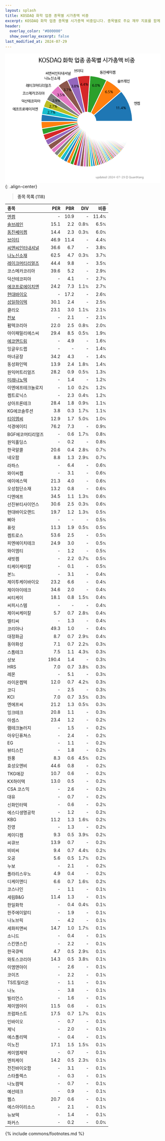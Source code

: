 ```yaml
---
layout: splash
title: KOSDAQ 화학 업종 종목별 시가총액 비중
excerpt: KOSDAQ 화학 업종 종목별 시가총액 비중입니다. 종목별로 주요 재무 지표를 함께 표시합니다.
header:
  overlay_color: "#800000"
  show_overlay_excerpt: false
last_modified_at: 2024-07-29
---
```



![KOSDAQ 화학 업종 종목별 시가총액 비중](/stats/sector/images/kosdaq_업종_화학_종목.png){: .align-center}


> **종목 목록 (118)**<a id="list"></a>

| **종목** | **PER** | **PBR** | **DIV** | **비중** |
| :------- | ------: | ------: | ------: | -------: |
| [엔켐](/348370/) | - | 10.9 | - | 11.4<small>%</small> |
| [솔브레인](/357780/) | 15.1 | 2.2 | 0.8<small>%</small> | 6.5<small>%</small> |
| [동진쎄미켐](/005290/) | 14.4 | 2.3 | 0.3<small>%</small> | 6.0<small>%</small> |
| [브이티](/018290/) | 46.9 | 11.4 | - | 4.4<small>%</small> |
| [씨앤씨인터내셔널](/352480/) | 36.6 | 6.7 | - | 3.8<small>%</small> |
| [나노신소재](/121600/) | 62.5 | 4.7 | 0.3<small>%</small> | 3.7<small>%</small> |
| [레이크머티리얼즈](/281740/) | 44.4 | 9.8 | - | 3.5<small>%</small> |
| 코스메카코리아 | 39.6 | 5.2 | - | 2.9<small>%</small> |
| 덕산테코피아 | - | 4.1 | - | 2.7<small>%</small> |
| [에코프로에이치엔](/383310/) | 24.2 | 7.3 | 1.1<small>%</small> | 2.7<small>%</small> |
| [현대바이오](/048410/) | - | 17.2 | - | 2.6<small>%</small> |
| [성일하이텍](/365340/) | 30.1 | 2.4 | - | 2.5<small>%</small> |
| 클리오 | 23.1 | 3.0 | 1.1<small>%</small> | 2.1<small>%</small> |
| [천보](/278280/) | - | 2.1 | - | 2.1<small>%</small> |
| 펌텍코리아 | 22.0 | 2.5 | 0.8<small>%</small> | 2.0<small>%</small> |
| 아이패밀리에스씨 | 29.4 | 8.5 | 0.5<small>%</small> | 1.9<small>%</small> |
| [에코앤드림](/101360/) | - | 4.9 | - | 1.6<small>%</small> |
| 잉글우드랩 | - | - | - | 1.4<small>%</small> |
| 마녀공장 | 34.2 | 4.3 | - | 1.4<small>%</small> |
| 동성화인텍 | 13.9 | 2.4 | 1.8<small>%</small> | 1.4<small>%</small> |
| 원익머트리얼즈 | 28.2 | 0.9 | 0.5<small>%</small> | 1.3<small>%</small> |
| [미래나노텍](/095500/) | - | 1.4 | - | 1.2<small>%</small> |
| 이엔에프테크놀로지 | - | 1.0 | 0.2<small>%</small> | 1.2<small>%</small> |
| 켐트로닉스 | - | 2.3 | 0.4<small>%</small> | 1.2<small>%</small> |
| 상아프론테크 | 28.4 | 1.8 | 0.9<small>%</small> | 1.1<small>%</small> |
| KG에코솔루션 | 3.8 | 0.3 | 1.7<small>%</small> | 1.1<small>%</small> |
| [티이엠씨](/425040/) | 12.9 | 1.7 | 5.0<small>%</small> | 1.0<small>%</small> |
| 석경에이티 | 76.2 | 7.3 | - | 0.9<small>%</small> |
| BGF에코머티리얼즈 | - | 0.6 | 1.7<small>%</small> | 0.8<small>%</small> |
| 원익홀딩스 | - | 0.2 | - | 0.8<small>%</small> |
| 한국알콜 | 20.6 | 0.4 | 2.8<small>%</small> | 0.7<small>%</small> |
| 네오팜 | 8.8 | 1.3 | 2.9<small>%</small> | 0.7<small>%</small> |
| 라파스 | - | 6.4 | - | 0.6<small>%</small> |
| 와이씨켐 | - | 3.1 | - | 0.6<small>%</small> |
| 에이에스텍 | 21.3 | 4.0 | - | 0.6<small>%</small> |
| 오성첨단소재 | 13.2 | 0.8 | - | 0.6<small>%</small> |
| 디엔에프 | 34.5 | 1.1 | 1.3<small>%</small> | 0.6<small>%</small> |
| 선진뷰티사이언스 | 30.6 | 2.5 | 0.3<small>%</small> | 0.6<small>%</small> |
| 현대바이오랜드 | 19.7 | 1.2 | 1.3<small>%</small> | 0.5<small>%</small> |
| 삐아 | - | - | - | 0.5<small>%</small> |
| 퓨릿 | 11.3 | 1.9 | 0.5<small>%</small> | 0.5<small>%</small> |
| 켐트로스 | 53.6 | 2.5 | - | 0.5<small>%</small> |
| 피엔에이치테크 | 24.9 | 3.0 | - | 0.5<small>%</small> |
| 와이엠티 | - | 1.2 | - | 0.5<small>%</small> |
| 새빗켐 | - | 2.2 | 0.7<small>%</small> | 0.5<small>%</small> |
| 티케이케미칼 | - | 0.1 | - | 0.5<small>%</small> |
| 본느 | - | 3.1 | - | 0.4<small>%</small> |
| 제이투케이바이오 | 23.2 | 6.6 | - | 0.4<small>%</small> |
| 제이아이테크 | 34.6 | 2.0 | - | 0.4<small>%</small> |
| 씨티케이 | 18.1 | 0.8 | 1.5<small>%</small> | 0.4<small>%</small> |
| 씨피시스템 | - | - | - | 0.4<small>%</small> |
| 제이씨케미칼 | 5.7 | 0.7 | 2.8<small>%</small> | 0.4<small>%</small> |
| 엘티씨 | - | 1.3 | - | 0.4<small>%</small> |
| 코리아나 | 49.3 | 1.0 | - | 0.4<small>%</small> |
| 대정화금 | 8.7 | 0.7 | 2.9<small>%</small> | 0.4<small>%</small> |
| 동아화성 | 7.1 | 0.7 | 2.2<small>%</small> | 0.3<small>%</small> |
| 스톰테크 | 7.5 | 1.1 | 4.3<small>%</small> | 0.3<small>%</small> |
| 상보 | 190.4 | 1.4 | - | 0.3<small>%</small> |
| HRS | 7.0 | 0.7 | 3.8<small>%</small> | 0.3<small>%</small> |
| 레몬 | - | 5.1 | - | 0.3<small>%</small> |
| 라이온켐텍 | 12.0 | 0.7 | 4.2<small>%</small> | 0.3<small>%</small> |
| 코디 | - | 2.5 | - | 0.3<small>%</small> |
| KCI | 7.0 | 0.7 | 3.5<small>%</small> | 0.3<small>%</small> |
| 엔에프씨 | 21.2 | 1.3 | 0.5<small>%</small> | 0.3<small>%</small> |
| 잉크테크 | 20.8 | 1.1 | - | 0.3<small>%</small> |
| 아셈스 | 23.4 | 1.2 | - | 0.2<small>%</small> |
| 램테크놀러지 | - | 1.5 | - | 0.2<small>%</small> |
| 아우딘퓨쳐스 | - | 2.4 | - | 0.2<small>%</small> |
| EG | - | 1.1 | - | 0.2<small>%</small> |
| 뷰티스킨 | - | 1.8 | - | 0.2<small>%</small> |
| 원풍 | 8.3 | 0.6 | 4.5<small>%</small> | 0.2<small>%</small> |
| 효성오앤비 | 44.6 | 0.8 | - | 0.2<small>%</small> |
| TKG애강 | 10.7 | 0.6 | - | 0.2<small>%</small> |
| KX하이텍 | 13.0 | 0.5 | - | 0.2<small>%</small> |
| CSA 코스믹 | - | 2.6 | - | 0.2<small>%</small> |
| 대유 | - | 0.7 | - | 0.2<small>%</small> |
| 신화인터텍 | - | 0.6 | - | 0.2<small>%</small> |
| 에스디생명공학 | - | 1.2 | - | 0.2<small>%</small> |
| KBG | 11.2 | 1.3 | 1.6<small>%</small> | 0.2<small>%</small> |
| 진영 | - | 1.3 | - | 0.2<small>%</small> |
| 케이디켐 | 9.3 | 0.5 | 3.9<small>%</small> | 0.2<small>%</small> |
| 씨큐브 | 13.9 | 0.7 | - | 0.2<small>%</small> |
| 비비씨 | 9.4 | 0.7 | 4.4<small>%</small> | 0.2<small>%</small> |
| 오공 | 5.6 | 0.5 | 1.7<small>%</small> | 0.2<small>%</small> |
| 누보 | - | 2.1 | - | 0.2<small>%</small> |
| 폴라리스우노 | 4.9 | 0.4 | - | 0.2<small>%</small> |
| 디케이앤디 | 6.6 | 0.7 | 1.6<small>%</small> | 0.2<small>%</small> |
| 코스나인 | - | 1.1 | - | 0.1<small>%</small> |
| 세림B&G | 11.4 | 1.3 | - | 0.1<small>%</small> |
| 한일화학 | - | 0.4 | 0.4<small>%</small> | 0.1<small>%</small> |
| 한주에이알티 | - | 1.9 | - | 0.1<small>%</small> |
| 나노브릭 | - | 4.2 | - | 0.1<small>%</small> |
| 세화피앤씨 | 14.7 | 1.0 | 1.7<small>%</small> | 0.1<small>%</small> |
| 소니드 | - | 0.4 | - | 0.1<small>%</small> |
| 스킨앤스킨 | - | 2.2 | - | 0.1<small>%</small> |
| 한국큐빅 | 4.7 | 0.5 | 2.9<small>%</small> | 0.1<small>%</small> |
| 와토스코리아 | 14.3 | 0.5 | 3.8<small>%</small> | 0.1<small>%</small> |
| 이엠앤아이 | - | 2.6 | - | 0.1<small>%</small> |
| 코이즈 | - | 2.2 | - | 0.1<small>%</small> |
| TS트릴리온 | - | 1.1 | - | 0.1<small>%</small> |
| 나노 | - | 3.8 | - | 0.1<small>%</small> |
| 빌리언스 | - | 1.6 | - | 0.1<small>%</small> |
| 제이엠아이 | 11.5 | 0.6 | - | 0.1<small>%</small> |
| 프럼파스트 | 17.5 | 0.7 | 1.7<small>%</small> | 0.1<small>%</small> |
| 인바이오 | - | 0.7 | - | 0.1<small>%</small> |
| 제닉 | - | 2.0 | - | 0.1<small>%</small> |
| 에스폴리텍 | - | 0.4 | - | 0.1<small>%</small> |
| 이노진 | 17.1 | 1.5 | 1.5<small>%</small> | 0.1<small>%</small> |
| 케이엠제약 | - | 0.7 | - | 0.1<small>%</small> |
| 엔피케이 | 14.2 | 0.5 | 2.3<small>%</small> | 0.1<small>%</small> |
| 전진바이오팜 | - | 3.1 | - | 0.1<small>%</small> |
| 스타플렉스 | - | 0.3 | - | 0.1<small>%</small> |
| 나노캠텍 | - | 0.7 | - | 0.1<small>%</small> |
| 예선테크 | - | 0.9 | - | 0.1<small>%</small> |
| 웹스 | 20.7 | 0.6 | - | 0.1<small>%</small> |
| 에스아이리소스 | - | 2.1 | - | 0.1<small>%</small> |
| 뉴보텍 | - | 1.4 | - | 0.1<small>%</small> |
| 파커스 | - | 0.2 | - | 0.0<small>%</small> |

{% include commons/footnotes.md %}